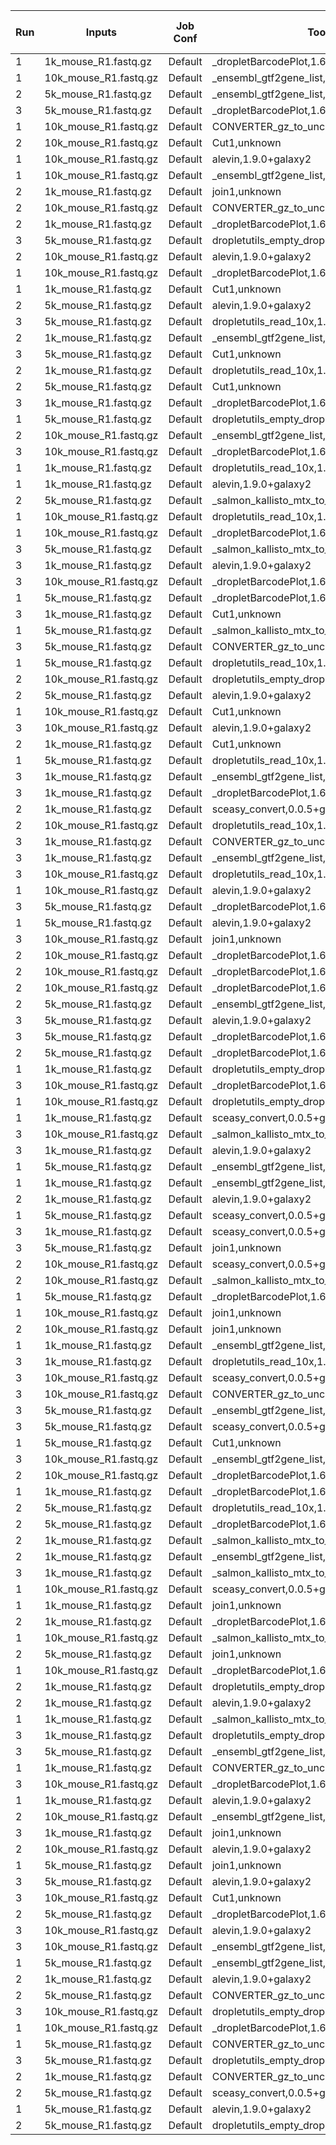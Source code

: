 |Run|Inputs|Job Conf|Tool|State|Runtime (Sec)|Max Memory (GB)|
|---|---|---|---|---|---:|---:|
| 1 | 1k_mouse_R1.fastq.gz |Default | _dropletBarcodePlot,1.6.1+galaxy2 | ok |  8.0  | 0.715 |
| 1 | 10k_mouse_R1.fastq.gz |Default | _ensembl_gtf2gene_list,1.52.0+galaxy0 | ok | 11.0  | 0.811 |
| 2 | 5k_mouse_R1.fastq.gz |Default | _ensembl_gtf2gene_list,1.52.0+galaxy0 | ok | 99.0  | 1.342 |
| 3 | 5k_mouse_R1.fastq.gz |Default | _dropletBarcodePlot,1.6.1+galaxy2 | ok | 45.0  | 3.555 |
| 1 | 10k_mouse_R1.fastq.gz |Default | CONVERTER_gz_to_uncompressed,unknown | ok |  1.0  | 0.279 |
| 2 | 10k_mouse_R1.fastq.gz |Default | Cut1,unknown | deleting |   |  |
| 1 | 10k_mouse_R1.fastq.gz |Default | alevin,1.9.0+galaxy2 | deleted |   |  |
| 1 | 10k_mouse_R1.fastq.gz |Default | _ensembl_gtf2gene_list,1.52.0+galaxy0 | ok | 103.0  | 1.575 |
| 2 | 1k_mouse_R1.fastq.gz |Default | join1,unknown | ok |  1.0  | 0.037 |
| 2 | 10k_mouse_R1.fastq.gz |Default | CONVERTER_gz_to_uncompressed,unknown | ok |  2.0  | 0.279 |
| 2 | 1k_mouse_R1.fastq.gz |Default | _dropletBarcodePlot,1.6.1+galaxy2 | ok | 21.0  | 1.830 |
| 3 | 5k_mouse_R1.fastq.gz |Default | dropletutils_empty_drops,1.0.4+galaxy0 | ok | 27.0  | 1.679 |
| 2 | 10k_mouse_R1.fastq.gz |Default | alevin,1.9.0+galaxy2 | ok | 2819.0  | 85.914 |
| 1 | 10k_mouse_R1.fastq.gz |Default | _dropletBarcodePlot,1.6.1+galaxy2 | error |   |  |
| 1 | 1k_mouse_R1.fastq.gz |Default | Cut1,unknown | ok |  0.0  | 0.007 |
| 2 | 5k_mouse_R1.fastq.gz |Default | alevin,1.9.0+galaxy2 | ok | 638.0  | 25.999 |
| 3 | 5k_mouse_R1.fastq.gz |Default | dropletutils_read_10x,1.0.4+galaxy0 | ok | 23.0  | 1.234 |
| 2 | 1k_mouse_R1.fastq.gz |Default | _ensembl_gtf2gene_list,1.52.0+galaxy0 | ok | 101.0  | 1.582 |
| 3 | 5k_mouse_R1.fastq.gz |Default | Cut1,unknown | ok |  1.0  | 0.007 |
| 2 | 1k_mouse_R1.fastq.gz |Default | dropletutils_read_10x,1.0.4+galaxy0 | ok | 11.0  | 0.847 |
| 2 | 5k_mouse_R1.fastq.gz |Default | Cut1,unknown | ok |  0.0  | 0.007 |
| 3 | 1k_mouse_R1.fastq.gz |Default | _dropletBarcodePlot,1.6.1+galaxy2 | ok |  7.0  | 0.708 |
| 1 | 5k_mouse_R1.fastq.gz |Default | dropletutils_empty_drops,1.0.4+galaxy0 | ok | 27.0  | 1.705 |
| 2 | 10k_mouse_R1.fastq.gz |Default | _ensembl_gtf2gene_list,1.52.0+galaxy0 | ok | 14.0  | 1.160 |
| 3 | 10k_mouse_R1.fastq.gz |Default | _dropletBarcodePlot,1.6.1+galaxy2 | error |   |  |
| 1 | 1k_mouse_R1.fastq.gz |Default | dropletutils_read_10x,1.0.4+galaxy0 | ok | 11.0  | 0.846 |
| 1 | 1k_mouse_R1.fastq.gz |Default | alevin,1.9.0+galaxy2 | ok | 1023.0  | 16.945 |
| 2 | 5k_mouse_R1.fastq.gz |Default | _salmon_kallisto_mtx_to_10x,0.0.1+galaxy6 | ok | 44.0  | 1.136 |
| 1 | 10k_mouse_R1.fastq.gz |Default | dropletutils_read_10x,1.0.4+galaxy0 | deleted |   |  |
| 1 | 10k_mouse_R1.fastq.gz |Default | _dropletBarcodePlot,1.6.1+galaxy2 | ok | 18.0  | 1.893 |
| 3 | 5k_mouse_R1.fastq.gz |Default | _salmon_kallisto_mtx_to_10x,0.0.1+galaxy6 | ok | 45.0  | 1.142 |
| 3 | 1k_mouse_R1.fastq.gz |Default | alevin,1.9.0+galaxy2 | ok | 502.0  | 16.178 |
| 3 | 10k_mouse_R1.fastq.gz |Default | _dropletBarcodePlot,1.6.1+galaxy2 | ok | 17.0  | 1.886 |
| 1 | 5k_mouse_R1.fastq.gz |Default | _dropletBarcodePlot,1.6.1+galaxy2 | ok | 47.0  | 3.563 |
| 3 | 1k_mouse_R1.fastq.gz |Default | Cut1,unknown | ok |  0.0  | 0.007 |
| 1 | 5k_mouse_R1.fastq.gz |Default | _salmon_kallisto_mtx_to_10x,0.0.1+galaxy6 | ok | 47.0  | 0.882 |
| 3 | 5k_mouse_R1.fastq.gz |Default | CONVERTER_gz_to_uncompressed,unknown | ok |  2.0  | 0.279 |
| 1 | 5k_mouse_R1.fastq.gz |Default | dropletutils_read_10x,1.0.4+galaxy0 | error |   |  |
| 2 | 10k_mouse_R1.fastq.gz |Default | dropletutils_empty_drops,1.0.4+galaxy0 | deleted |   |  |
| 2 | 5k_mouse_R1.fastq.gz |Default | alevin,1.9.0+galaxy2 | ok | 1523.0  | 28.035 |
| 1 | 10k_mouse_R1.fastq.gz |Default | Cut1,unknown | deleted |   |  |
| 3 | 10k_mouse_R1.fastq.gz |Default | alevin,1.9.0+galaxy2 | ok | 2930.0  | 72.289 |
| 2 | 1k_mouse_R1.fastq.gz |Default | Cut1,unknown | ok |  0.0  | 0.007 |
| 1 | 5k_mouse_R1.fastq.gz |Default | dropletutils_read_10x,1.0.4+galaxy0 | ok | 22.0  | 1.227 |
| 3 | 1k_mouse_R1.fastq.gz |Default | _ensembl_gtf2gene_list,1.52.0+galaxy0 | ok | 102.0  | 1.470 |
| 3 | 1k_mouse_R1.fastq.gz |Default | _dropletBarcodePlot,1.6.1+galaxy2 | ok | 22.0  | 1.838 |
| 2 | 1k_mouse_R1.fastq.gz |Default | sceasy_convert,0.0.5+galaxy1 | ok |  7.0  | 0.723 |
| 2 | 10k_mouse_R1.fastq.gz |Default | dropletutils_read_10x,1.0.4+galaxy0 | deleting |   |  |
| 3 | 1k_mouse_R1.fastq.gz |Default | CONVERTER_gz_to_uncompressed,unknown | ok |  3.0  | 0.279 |
| 3 | 1k_mouse_R1.fastq.gz |Default | _ensembl_gtf2gene_list,1.52.0+galaxy0 | ok | 10.0  | 0.915 |
| 3 | 10k_mouse_R1.fastq.gz |Default | dropletutils_read_10x,1.0.4+galaxy0 | deleted |   |  |
| 1 | 10k_mouse_R1.fastq.gz |Default | alevin,1.9.0+galaxy2 | ok | 2956.0  | 77.703 |
| 3 | 5k_mouse_R1.fastq.gz |Default | _dropletBarcodePlot,1.6.1+galaxy2 | ok | 10.0  | 0.779 |
| 1 | 5k_mouse_R1.fastq.gz |Default | alevin,1.9.0+galaxy2 | ok | 717.0  | 28.232 |
| 3 | 10k_mouse_R1.fastq.gz |Default | join1,unknown | deleted |   |  |
| 2 | 10k_mouse_R1.fastq.gz |Default | _dropletBarcodePlot,1.6.1+galaxy2 | ok | 17.0  | 1.520 |
| 2 | 10k_mouse_R1.fastq.gz |Default | _dropletBarcodePlot,1.6.1+galaxy2 | error |   |  |
| 2 | 10k_mouse_R1.fastq.gz |Default | _dropletBarcodePlot,1.6.1+galaxy2 | error |   |  |
| 2 | 5k_mouse_R1.fastq.gz |Default | _ensembl_gtf2gene_list,1.52.0+galaxy0 | ok | 11.0  | 0.804 |
| 3 | 5k_mouse_R1.fastq.gz |Default | alevin,1.9.0+galaxy2 | ok | 719.0  | 26.589 |
| 3 | 5k_mouse_R1.fastq.gz |Default | _dropletBarcodePlot,1.6.1+galaxy2 | error |   |  |
| 2 | 5k_mouse_R1.fastq.gz |Default | _dropletBarcodePlot,1.6.1+galaxy2 | ok | 45.0  | 3.556 |
| 1 | 1k_mouse_R1.fastq.gz |Default | dropletutils_empty_drops,1.0.4+galaxy0 | ok | 19.0  | 0.972 |
| 3 | 10k_mouse_R1.fastq.gz |Default | _dropletBarcodePlot,1.6.1+galaxy2 | error |   |  |
| 1 | 10k_mouse_R1.fastq.gz |Default | dropletutils_empty_drops,1.0.4+galaxy0 | deleted |   |  |
| 1 | 1k_mouse_R1.fastq.gz |Default | sceasy_convert,0.0.5+galaxy1 | ok |  7.0  | 0.722 |
| 3 | 10k_mouse_R1.fastq.gz |Default | _salmon_kallisto_mtx_to_10x,0.0.1+galaxy6 | deleted |   |  |
| 3 | 1k_mouse_R1.fastq.gz |Default | alevin,1.9.0+galaxy2 | ok | 1136.0  | 17.311 |
| 1 | 5k_mouse_R1.fastq.gz |Default | _ensembl_gtf2gene_list,1.52.0+galaxy0 | ok | 103.0  | 1.485 |
| 1 | 1k_mouse_R1.fastq.gz |Default | _ensembl_gtf2gene_list,1.52.0+galaxy0 | ok | 117.0  | 1.457 |
| 2 | 1k_mouse_R1.fastq.gz |Default | alevin,1.9.0+galaxy2 | ok | 1010.0  | 16.920 |
| 1 | 5k_mouse_R1.fastq.gz |Default | sceasy_convert,0.0.5+galaxy1 | ok |  8.0  | 1.064 |
| 3 | 1k_mouse_R1.fastq.gz |Default | sceasy_convert,0.0.5+galaxy1 | ok |  7.0  | 0.722 |
| 3 | 5k_mouse_R1.fastq.gz |Default | join1,unknown | ok |  1.0  | 0.037 |
| 2 | 10k_mouse_R1.fastq.gz |Default | sceasy_convert,0.0.5+galaxy1 | deleted |   |  |
| 2 | 10k_mouse_R1.fastq.gz |Default | _salmon_kallisto_mtx_to_10x,0.0.1+galaxy6 | deleting |   |  |
| 1 | 5k_mouse_R1.fastq.gz |Default | _dropletBarcodePlot,1.6.1+galaxy2 | ok | 10.0  | 0.781 |
| 1 | 10k_mouse_R1.fastq.gz |Default | join1,unknown | deleted |   |  |
| 2 | 10k_mouse_R1.fastq.gz |Default | join1,unknown | deleting |   |  |
| 1 | 1k_mouse_R1.fastq.gz |Default | _ensembl_gtf2gene_list,1.52.0+galaxy0 | ok | 25.0  | 1.074 |
| 3 | 1k_mouse_R1.fastq.gz |Default | dropletutils_read_10x,1.0.4+galaxy0 | ok | 12.0  | 0.728 |
| 3 | 10k_mouse_R1.fastq.gz |Default | sceasy_convert,0.0.5+galaxy1 | deleted |   |  |
| 3 | 10k_mouse_R1.fastq.gz |Default | CONVERTER_gz_to_uncompressed,unknown | ok |  2.0  | 0.279 |
| 3 | 5k_mouse_R1.fastq.gz |Default | _ensembl_gtf2gene_list,1.52.0+galaxy0 | ok | 107.0  | 1.598 |
| 3 | 5k_mouse_R1.fastq.gz |Default | sceasy_convert,0.0.5+galaxy1 | ok |  9.0  | 1.065 |
| 1 | 5k_mouse_R1.fastq.gz |Default | Cut1,unknown | ok |  0.0  | 0.007 |
| 3 | 10k_mouse_R1.fastq.gz |Default | _ensembl_gtf2gene_list,1.52.0+galaxy0 | ok | 112.0  | 1.579 |
| 2 | 10k_mouse_R1.fastq.gz |Default | _dropletBarcodePlot,1.6.1+galaxy2 | error |   |  |
| 1 | 1k_mouse_R1.fastq.gz |Default | _dropletBarcodePlot,1.6.1+galaxy2 | ok | 21.0  | 1.830 |
| 2 | 5k_mouse_R1.fastq.gz |Default | dropletutils_read_10x,1.0.4+galaxy0 | ok | 23.0  | 1.664 |
| 2 | 5k_mouse_R1.fastq.gz |Default | _dropletBarcodePlot,1.6.1+galaxy2 | error |   |  |
| 2 | 1k_mouse_R1.fastq.gz |Default | _salmon_kallisto_mtx_to_10x,0.0.1+galaxy6 | ok | 15.0  | 0.338 |
| 2 | 1k_mouse_R1.fastq.gz |Default | _ensembl_gtf2gene_list,1.52.0+galaxy0 | ok | 10.0  | 0.875 |
| 3 | 1k_mouse_R1.fastq.gz |Default | _salmon_kallisto_mtx_to_10x,0.0.1+galaxy6 | ok | 14.0  | 0.338 |
| 1 | 10k_mouse_R1.fastq.gz |Default | sceasy_convert,0.0.5+galaxy1 | deleted |   |  |
| 1 | 1k_mouse_R1.fastq.gz |Default | join1,unknown | ok |  1.0  | 0.037 |
| 2 | 1k_mouse_R1.fastq.gz |Default | _dropletBarcodePlot,1.6.1+galaxy2 | ok |  8.0  | 0.715 |
| 1 | 10k_mouse_R1.fastq.gz |Default | _salmon_kallisto_mtx_to_10x,0.0.1+galaxy6 | deleted |   |  |
| 2 | 5k_mouse_R1.fastq.gz |Default | join1,unknown | ok |  1.0  | 0.039 |
| 1 | 10k_mouse_R1.fastq.gz |Default | _dropletBarcodePlot,1.6.1+galaxy2 | error |   |  |
| 2 | 1k_mouse_R1.fastq.gz |Default | dropletutils_empty_drops,1.0.4+galaxy0 | ok | 18.0  | 0.972 |
| 2 | 1k_mouse_R1.fastq.gz |Default | alevin,1.9.0+galaxy2 | ok | 495.0  | 15.915 |
| 1 | 1k_mouse_R1.fastq.gz |Default | _salmon_kallisto_mtx_to_10x,0.0.1+galaxy6 | ok | 14.0  | 0.267 |
| 3 | 1k_mouse_R1.fastq.gz |Default | dropletutils_empty_drops,1.0.4+galaxy0 | ok | 19.0  | 0.972 |
| 3 | 5k_mouse_R1.fastq.gz |Default | _ensembl_gtf2gene_list,1.52.0+galaxy0 | ok | 11.0  | 0.827 |
| 1 | 1k_mouse_R1.fastq.gz |Default | CONVERTER_gz_to_uncompressed,unknown | ok |  5.0  | 0.252 |
| 3 | 10k_mouse_R1.fastq.gz |Default | _dropletBarcodePlot,1.6.1+galaxy2 | error |   |  |
| 1 | 1k_mouse_R1.fastq.gz |Default | alevin,1.9.0+galaxy2 | ok | 504.0  | 16.887 |
| 2 | 10k_mouse_R1.fastq.gz |Default | _ensembl_gtf2gene_list,1.52.0+galaxy0 | ok | 107.0  | 1.608 |
| 3 | 1k_mouse_R1.fastq.gz |Default | join1,unknown | ok |  1.0  | 0.038 |
| 2 | 10k_mouse_R1.fastq.gz |Default | alevin,1.9.0+galaxy2 | deleted |   |  |
| 1 | 5k_mouse_R1.fastq.gz |Default | join1,unknown | ok |  0.0  | 0.039 |
| 3 | 5k_mouse_R1.fastq.gz |Default | alevin,1.9.0+galaxy2 | ok | 1453.0  | 29.549 |
| 3 | 10k_mouse_R1.fastq.gz |Default | Cut1,unknown | deleted |   |  |
| 2 | 5k_mouse_R1.fastq.gz |Default | _dropletBarcodePlot,1.6.1+galaxy2 | ok |  9.0  | 0.788 |
| 3 | 10k_mouse_R1.fastq.gz |Default | alevin,1.9.0+galaxy2 | deleted |   |  |
| 3 | 10k_mouse_R1.fastq.gz |Default | _ensembl_gtf2gene_list,1.52.0+galaxy0 | ok | 14.0  | 1.187 |
| 1 | 5k_mouse_R1.fastq.gz |Default | _ensembl_gtf2gene_list,1.52.0+galaxy0 | ok | 10.0  | 0.759 |
| 2 | 1k_mouse_R1.fastq.gz |Default | alevin,1.9.0+galaxy2 | error |   |  |
| 2 | 5k_mouse_R1.fastq.gz |Default | CONVERTER_gz_to_uncompressed,unknown | ok |  2.0  | 0.279 |
| 3 | 10k_mouse_R1.fastq.gz |Default | dropletutils_empty_drops,1.0.4+galaxy0 | deleting |   |  |
| 1 | 10k_mouse_R1.fastq.gz |Default | _dropletBarcodePlot,1.6.1+galaxy2 | error |   |  |
| 1 | 5k_mouse_R1.fastq.gz |Default | CONVERTER_gz_to_uncompressed,unknown | ok |  3.0  | 0.279 |
| 3 | 5k_mouse_R1.fastq.gz |Default | dropletutils_empty_drops,1.0.4+galaxy0 | error |   |  |
| 2 | 1k_mouse_R1.fastq.gz |Default | CONVERTER_gz_to_uncompressed,unknown | ok |  1.0  | 0.279 |
| 2 | 5k_mouse_R1.fastq.gz |Default | sceasy_convert,0.0.5+galaxy1 | ok | 10.0  | 1.066 |
| 1 | 5k_mouse_R1.fastq.gz |Default | alevin,1.9.0+galaxy2 | ok | 1547.0  | 28.272 |
| 2 | 5k_mouse_R1.fastq.gz |Default | dropletutils_empty_drops,1.0.4+galaxy0 | ok | 28.0  | 1.705 |
